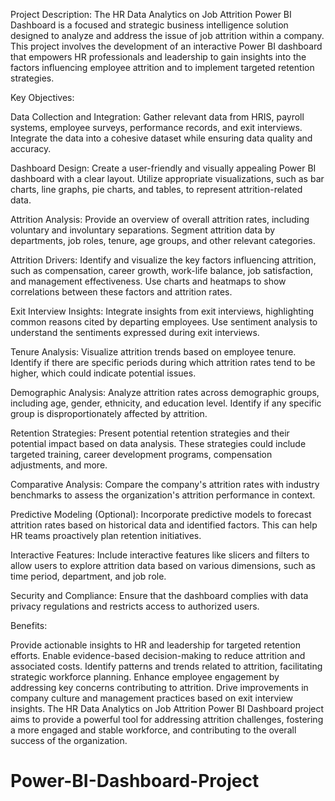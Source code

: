 Project Description:
The HR Data Analytics on Job Attrition Power BI Dashboard is a focused and strategic business intelligence solution designed to analyze and address the issue of job attrition within a company. This project involves the development of an interactive Power BI dashboard that empowers HR professionals and leadership to gain insights into the factors influencing employee attrition and to implement targeted retention strategies.

Key Objectives:

Data Collection and Integration: Gather relevant data from HRIS, payroll systems, employee surveys, performance records, and exit interviews. Integrate the data into a cohesive dataset while ensuring data quality and accuracy.

Dashboard Design: Create a user-friendly and visually appealing Power BI dashboard with a clear layout. Utilize appropriate visualizations, such as bar charts, line graphs, pie charts, and tables, to represent attrition-related data.

Attrition Analysis: Provide an overview of overall attrition rates, including voluntary and involuntary separations. Segment attrition data by departments, job roles, tenure, age groups, and other relevant categories.

Attrition Drivers: Identify and visualize the key factors influencing attrition, such as compensation, career growth, work-life balance, job satisfaction, and management effectiveness. Use charts and heatmaps to show correlations between these factors and attrition rates.

Exit Interview Insights: Integrate insights from exit interviews, highlighting common reasons cited by departing employees. Use sentiment analysis to understand the sentiments expressed during exit interviews.

Tenure Analysis: Visualize attrition trends based on employee tenure. Identify if there are specific periods during which attrition rates tend to be higher, which could indicate potential issues.

Demographic Analysis: Analyze attrition rates across demographic groups, including age, gender, ethnicity, and education level. Identify if any specific group is disproportionately affected by attrition.

Retention Strategies: Present potential retention strategies and their potential impact based on data analysis. These strategies could include targeted training, career development programs, compensation adjustments, and more.

Comparative Analysis: Compare the company's attrition rates with industry benchmarks to assess the organization's attrition performance in context.

Predictive Modeling (Optional): Incorporate predictive models to forecast attrition rates based on historical data and identified factors. This can help HR teams proactively plan retention initiatives.

Interactive Features: Include interactive features like slicers and filters to allow users to explore attrition data based on various dimensions, such as time period, department, and job role.

Security and Compliance: Ensure that the dashboard complies with data privacy regulations and restricts access to authorized users.

Benefits:

Provide actionable insights to HR and leadership for targeted retention efforts.
Enable evidence-based decision-making to reduce attrition and associated costs.
Identify patterns and trends related to attrition, facilitating strategic workforce planning.
Enhance employee engagement by addressing key concerns contributing to attrition.
Drive improvements in company culture and management practices based on exit interview insights.
The HR Data Analytics on Job Attrition Power BI Dashboard project aims to provide a powerful tool for addressing attrition challenges, fostering a more engaged and stable workforce, and contributing to the overall success of the organization.




# Power-BI-Dashboard-Project
